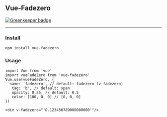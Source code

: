 ## Vue-Fadezero

[![Greenkeeper badge](https://badges.greenkeeper.io/chiaweilee/vue-fadezero.svg)](https://greenkeeper.io/)

---

### Install

```
npm install vue-fadezero
```

### Usage
```vuejs
import Vue from 'vue'
import vueFadeZero from 'vue-fadezero'
Vue.use(vueFadeZero, {
  name: 'fadezero', // default: fadezero (v-fadezero)
   tag: 'b', // default: span
   opacity: 0.25, // default: 0.5
   color: [100, 0, 0] // [0, 0, 0]
})
```

```vue
<div v-fadezero="'0.123456789000000000'"/>
```
